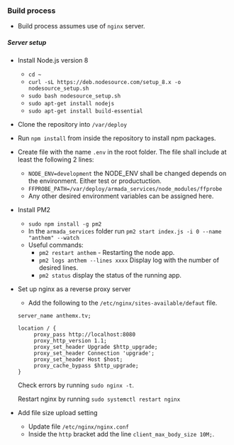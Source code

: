### Build process

* Build process assumes use of `nginx` server.

##### Server setup

* Install Node.js version 8
    
    * `cd ~`
    * `curl -sL https://deb.nodesource.com/setup_8.x -o nodesource_setup.sh`
    * `sudo bash nodesource_setup.sh`
    * `sudo apt-get install nodejs`
    * `sudo apt-get install build-essential`
    
* Clone the repository into `/var/deploy`

* Run `npm install` from inside the repository to install npm packages.

* Create file with the name `.env` in the root folder. The file shall include at least the following 2 lines: 
    * `NODE_ENV=development` the NODE_ENV shall be changed depends on the environment. Either test or productuction.
    * `FFPROBE_PATH=/var/deploy/armada_services/node_modules/ffprobe`
    * Any other desired environment variables can be assigned here.
    
* Install PM2

    * `sudo npm install -g pm2`
    * In the `armada_services` folder run `pm2 start index.js -i 0 --name "anthem" --watch`
    * Useful commands:
        * `pm2 restart anthem` - Restarting the node app.
        * `pm2 logs anthem --lines xxxx` Display log with the number of desired lines.
        * `pm2 status` display the status of the running app.

* Set up nginx as a reverse proxy server

    * Add the following to the `/etc/nginx/sites-available/defaut` file.
    
    
   ```
   server_name anthemx.tv;
   
   location / {
        proxy_pass http://localhost:8080
        proxy_http_version 1.1;
        proxy_set_header Upgrade $http_upgrade;
        proxy_set_header Connection 'upgrade';
        proxy_set_header Host $host;
        proxy_cache_bypass $http_upgrade;
   }
   ```
   
   Check errors by running `sudo nginx -t`.
   
   Restart nginx by running `sudo systemctl restart nginx`
   
* Add file size upload setting

    * Update file `/etc/nginx/nginx.conf`
    * Inside the `http` bracket add the line `client_max_body_size 10M;`.